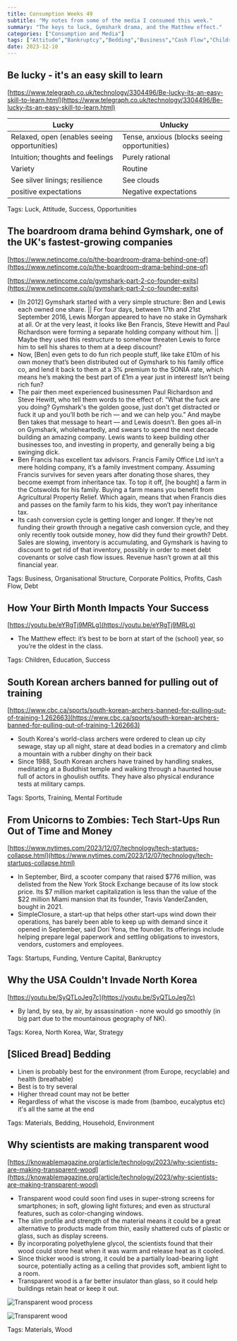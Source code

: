 ```yaml
---
title: Consumption Weeks 49
subtitle: "My notes from some of the media I consumed this week."
summary: "The keys to luck, Gymshark drama, and the Matthew effect."
categories: ["Consumption and Media"]
tags: ["Attitude","Bankruptcy","Bedding","Business","Cash Flow","Children","Corporate Politics","Debt","Education","Environment","Funding","Household","Korea","Luck","Materials","Mental Fortitude","North Korea","Opportunities","Organisational Structure","Profits","Sports","Startups","Strategy","Success","Training","Venture Capital","War","Wood"]
date: 2023-12-10
---
```

## Be lucky - it's an easy skill to learn

[https://www.telegraph.co.uk/technology/3304496/Be-lucky-its-an-easy-skill-to-learn.html](https://www.telegraph.co.uk/technology/3304496/Be-lucky-its-an-easy-skill-to-learn.html)

| Lucky | Unlucky |
| --- | --- |
| Relaxed, open (enables seeing opportunities) | Tense, anxious (blocks seeing opportunities) |
| Intuition; thoughts and feelings | Purely rational |
| Variety | Routine |
| See silver linings; resilience | See clouds |
| positive expectations | Negative expectations |

Tags: Luck, Attitude, Success, Opportunities

## The boardroom drama behind Gymshark, one of the UK's fastest-growing companies

[https://www.netincome.co/p/the-boardroom-drama-behind-one-of](https://www.netincome.co/p/the-boardroom-drama-behind-one-of)

[https://www.netincome.co/p/gymshark-part-2-co-founder-exits](https://www.netincome.co/p/gymshark-part-2-co-founder-exits)

- [In 2012] Gymshark started with a very simple structure: Ben and Lewis each owned one share. || For four days, between 17th and 21st September 2016, Lewis Morgan appeared to have no stake in Gymshark at all. Or at the very least, it looks like Ben Francis, Steve Hewitt and Paul Richardson were forming a separate holding company without him. || Maybe they used this restructure to somehow threaten Lewis to force him to sell his shares to them at a deep discount?
- Now, [Ben] even gets to do fun rich people stuff, like take £10m of his own money that’s been distributed out of Gymshark to his family office co, and lend it back to them at a 3% premium to the SONIA rate, which means he’s making the best part of £1m a year just in interest! Isn’t being rich fun?
- The pair then meet experienced businessmen Paul Richardson and Steve Hewitt, who tell them words to the effect of: “What the fuck are you doing? Gymshark's the golden goose, just don't get distracted or fuck it up and you’ll both be rich — and we can help you.” And maybe Ben takes that message to heart — and Lewis doesn’t. Ben goes all-in on Gymshark, wholeheartedly, and swears to spend the next decade building an amazing company. Lewis wants to keep building other businesses too, and investing in property, and generally being a big swinging dick.
- Ben Francis has excellent tax advisors. Francis Family Office Ltd isn’t a mere holding company, it’s a family investment company. Assuming Francis survives for seven years after donating those shares, they become exempt from inheritance tax. To top it off, [he bought] a farm in the Cotswolds for his family. Buying a farm means you benefit from Agricultural Property Relief. Which again, means that when Francis dies and passes on the family farm to his kids, they won’t pay inheritance tax.
- Its cash conversion cycle is getting longer and longer. If they’re not funding their growth through a negative cash conversion cycle, and they only recently took outside money, how did they fund their growth? Debt. Sales are slowing, inventory is accumulating, and Gymshark is having to discount to get rid of that inventory, possibly in order to meet debt covenants or solve cash flow issues. Revenue hasn’t grown at all this financial year.

Tags: Business, Organisational Structure, Corporate Politics, Profits, Cash Flow, Debt

## How Your Birth Month Impacts Your Success

[https://youtu.be/eYRgTj9MRLg](https://youtu.be/eYRgTj9MRLg)

- The Matthew effect: it’s best to be born at start of the (school) year, so you’re the oldest in the class.

Tags: Children, Education, Success

## South Korean archers banned for pulling out of training

[https://www.cbc.ca/sports/south-korean-archers-banned-for-pulling-out-of-training-1.262663](https://www.cbc.ca/sports/south-korean-archers-banned-for-pulling-out-of-training-1.262663)

- South Korea's world-class archers were ordered to clean up city sewage, stay up all night, stare at dead bodies in a crematory and climb a mountain with a rubber dinghy on their back
- Since 1988, South Korean archers have trained by handling snakes, meditating at a Buddhist temple and walking through a haunted house full of actors in ghoulish outfits. They have also physical endurance tests at military camps.

Tags: Sports, Training, Mental Fortitude

## From Unicorns to Zombies: Tech Start-Ups Run Out of Time and Money

[https://www.nytimes.com/2023/12/07/technology/tech-startups-collapse.html](https://www.nytimes.com/2023/12/07/technology/tech-startups-collapse.html)

- In September, Bird, a scooter company that raised $776 million, was delisted from the New York Stock Exchange because of its low stock price. Its $7 million market capitalization is less than the value of the $22 million Miami mansion that its founder, Travis VanderZanden, bought in 2021.
- SimpleClosure, a start-up that helps other start-ups wind down their operations, has barely been able to keep up with demand since it opened in September, said Dori Yona, the founder. Its offerings include helping prepare legal paperwork and settling obligations to investors, vendors, customers and employees.

Tags: Startups, Funding, Venture Capital, Bankruptcy

## Why the USA Couldn't Invade North Korea

[https://youtu.be/SyQTLoJeg7c](https://youtu.be/SyQTLoJeg7c)

- By land, by sea, by air, by assassination - none would go smoothly (in big part due to the mountainous geography of NK).

Tags: Korea, North Korea, War, Strategy

## [Sliced Bread] Bedding

- Linen is probably best for the environment (from Europe, recyclable) and health (breathable)
- Best is to try several
- Higher thread count may not be better
- Regardless of what the viscose is made from (bamboo, eucalyptus etc) it's all the same at the end

Tags: Materials, Bedding, Household, Environment

## Why scientists are making transparent wood

[https://knowablemagazine.org/article/technology/2023/why-scientists-are-making-transparent-wood](https://knowablemagazine.org/article/technology/2023/why-scientists-are-making-transparent-wood)

- Transparent wood could soon find uses in super-strong screens for smartphones; in soft, glowing light fixtures; and even as structural features, such as color-changing windows.
- The slim profile and strength of the material means it could be a great alternative to products made from thin, easily shattered cuts of plastic or glass, such as display screens.
- By incorporating polyethylene glycol, the scientists found that their wood could store heat when it was warm and release heat as it cooled.
- Since thicker wood is strong, it could be a partially load-bearing light source, potentially acting as a ceiling that provides soft, ambient light to a room.
- Transparent wood is a far better insulator than glass, so it could help buildings retain heat or keep it out.

![Transparent wood process](/images/sections/consumption-and-media/week49.png)

![Transparent wood](/images/old/week49.jpeg)

Tags: Materials, Wood